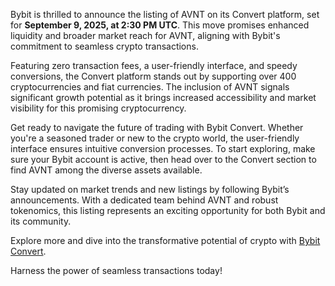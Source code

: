 Bybit is thrilled to announce the listing of AVNT on its Convert platform, set for **September 9, 2025, at 2:30 PM UTC**. This move promises enhanced liquidity and broader market reach for AVNT, aligning with Bybit's commitment to seamless crypto transactions.

Featuring zero transaction fees, a user-friendly interface, and speedy conversions, the Convert platform stands out by supporting over 400 cryptocurrencies and fiat currencies. The inclusion of AVNT signals significant growth potential as it brings increased accessibility and market visibility for this promising cryptocurrency.

Get ready to navigate the future of trading with Bybit Convert. Whether you're a seasoned trader or new to the crypto world, the user-friendly interface ensures intuitive conversion processes. To start exploring, make sure your Bybit account is active, then head over to the Convert section to find AVNT among the diverse assets available.

Stay updated on market trends and new listings by following Bybit’s announcements. With a dedicated team behind AVNT and robust tokenomics, this listing represents an exciting opportunity for both Bybit and its community.

Explore more and dive into the transformative potential of crypto with [Bybit Convert](https://chain-base.xyz/bybit-announces-avnt-listing-on-convert-platform).

Harness the power of seamless transactions today!